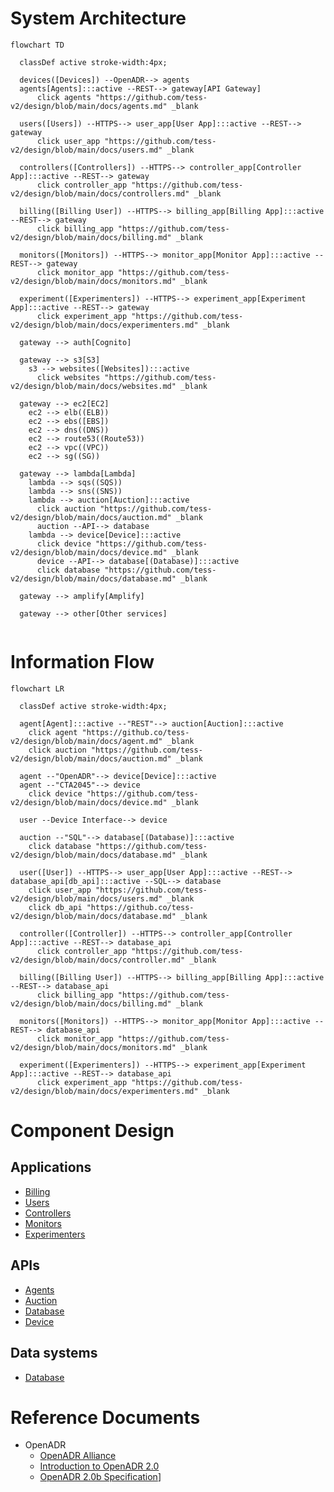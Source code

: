 # System Architecture
```mermaid
flowchart TD
  
  classDef active stroke-width:4px;

  devices([Devices]) --OpenADR--> agents  
  agents[Agents]:::active --REST--> gateway[API Gateway]
      click agents "https://github.com/tess-v2/design/blob/main/docs/agents.md" _blank

  users([Users]) --HTTPS--> user_app[User App]:::active --REST--> gateway
      click user_app "https://github.com/tess-v2/design/blob/main/docs/users.md" _blank

  controllers([Controllers]) --HTTPS--> controller_app[Controller App]:::active --REST--> gateway
      click controller_app "https://github.com/tess-v2/design/blob/main/docs/controllers.md" _blank

  billing([Billing User]) --HTTPS--> billing_app[Billing App]:::active --REST--> gateway
      click billing_app "https://github.com/tess-v2/design/blob/main/docs/billing.md" _blank

  monitors([Monitors]) --HTTPS--> monitor_app[Monitor App]:::active --REST--> gateway
      click monitor_app "https://github.com/tess-v2/design/blob/main/docs/monitors.md" _blank

  experiment([Experimenters]) --HTTPS--> experiment_app[Experiment App]:::active --REST--> gateway
      click experiment_app "https://github.com/tess-v2/design/blob/main/docs/experimenters.md" _blank

  gateway --> auth[Cognito]
  
  gateway --> s3[S3]
    s3 --> websites([Websites]):::active
      click websites "https://github.com/tess-v2/design/blob/main/docs/websites.md" _blank
  
  gateway --> ec2[EC2]
    ec2 --> elb((ELB))
    ec2 --> ebs([EBS])
    ec2 --> dns((DNS))
    ec2 --> route53((Route53))
    ec2 --> vpc((VPC))
    ec2 --> sg((SG))
  
  gateway --> lambda[Lambda]
    lambda --> sqs((SQS))
    lambda --> sns((SNS))
    lambda --> auction[Auction]:::active
      click auction "https://github.com/tess-v2/design/blob/main/docs/auction.md" _blank
      auction --API--> database  
    lambda --> device[Device]:::active
      click device "https://github.com/tess-v2/design/blob/main/docs/device.md" _blank
      device --API--> database[(Database)]:::active
      click database "https://github.com/tess-v2/design/blob/main/docs/database.md" _blank
      
  gateway --> amplify[Amplify]
  
  gateway --> other[Other services]
  
```

# Information Flow

```mermaid
flowchart LR

  classDef active stroke-width:4px;

  agent[Agent]:::active --"REST"--> auction[Auction]:::active
    click agent "https://github.co/tess-v2/design/blob/main/docs/agent.md" _blank
    click auction "https://github.com/tess-v2/design/blob/main/docs/auction.md" _blank
    
  agent --"OpenADR"--> device[Device]:::active
  agent --"CTA2045"--> device
    click device "https://github.com/tess-v2/design/blob/main/docs/device.md" _blank
  
  user --Device Interface--> device
  
  auction --"SQL"--> database[(Database)]:::active
    click database "https://github.com/tess-v2/design/blob/main/docs/database.md" _blank
  
  user([User]) --HTTPS--> user_app[User App]:::active --REST--> database_api[db_api]:::active --SQL--> database
    click user_app "https://github.com/tess-v2/design/blob/main/docs/users.md" _blank
    click db_api "https://github.co/tess-v2/design/blob/main/docs/database.md" _blank

  controller([Controller]) --HTTPS--> controller_app[Controller App]:::active --REST--> database_api
      click controller_app "https://github.com/tess-v2/design/blob/main/docs/controller.md" _blank

  billing([Billing User]) --HTTPS--> billing_app[Billing App]:::active --REST--> database_api
      click billing_app "https://github.com/tess-v2/design/blob/main/docs/billing.md" _blank

  monitors([Monitors]) --HTTPS--> monitor_app[Monitor App]:::active --REST--> database_api
      click monitor_app "https://github.com/tess-v2/design/blob/main/docs/monitors.md" _blank

  experiment([Experimenters]) --HTTPS--> experiment_app[Experiment App]:::active --REST--> database_api
      click experiment_app "https://github.com/tess-v2/design/blob/main/docs/experimenters.md" _blank

```

# Component Design 

## Applications
* [Billing](billing.md)
* [Users](users.md)
* [Controllers](controllers.md)
* [Monitors](monitors.md)
* [Experimenters](experimenters.md)

## APIs
* [Agents](agents.md)
* [Auction](auction.md)
* [Database](database.md)
* [Device](device.md)

## Data systems
* [Database](database.md)

# Reference Documents

* OpenADR
  * [OpenADR Alliance](https://openadr.org/)
  * [Introduction to OpenADR 2.0](https://www.openadr.org/assets/docs/understanding%20openadr%202%200%20webinar_11_10_11_sm.pdf)
  * [OpenADR 2.0b Specification](https://cimug.ucaiug.org/Projects/CIM-OpenADR/Shared%20Documents/Source%20Documents/OpenADR%20Alliance/OpenADR_2_0b_Profile_Specification_v1.0.pdf)]
